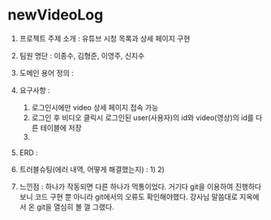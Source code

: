 # newVideoLog
1. 프로젝트 주제 소개
  : 유튜브 시청 목록과 상세 페이지 구현
  
2. 팀원 명단
  : 이종수, 김형준, 이영주, 신지수
  
3. 도메인 용어 정의
  : 
  
4. 요구사항 : 
    1) 로그인시에만 video 상세 페이지 접속 가능
    2) 로그인 후 비디오 클릭시 로그인된 user(사용자)의 id와 video(영상)의 id를 다른 테이블에 저장
    3) 

5. ERD : 
 
6. 트러블슈팅(에러 내역, 어떻게 해결했는지) :
      1) 
      2) 


7. 느낀점 : 하나가 작동되면 다른 하나가 먹통이었다. 거기다 git을 이용하여 진행하다 보니 코드 구현 뿐 아니라 git에서의 오류도 확인해야했다. 강사님 말씀대로 지옥에서 온 git을 열심히 볼 껄 그랬다.     
